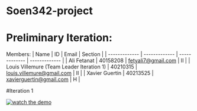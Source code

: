 # Soen342-project

# Preliminary Iteration:

Members:
| Name  | ID | Email | Section |
| ------------- | ------------- | ------------- | ------------- |
| Ali Fetanat  | 40158208  | fetyali7@gmail.com  | II |
| Louis Villemure (Team Leader Iteration 1) | 40210315  | louis.villemure@gmail.com  | II |
| Xavier Guertin  | 40213525  | xavierguertin@gmail.com  | H |


#Iteration 1

[![watch the demo](https://user-images.githubusercontent.com/70493307/227747158-9753bb06-dcb2-40cb-aa6b-ba1a5a0bad7a.jpeg)](https://youtu.be/wyxcbt0u6bU)
